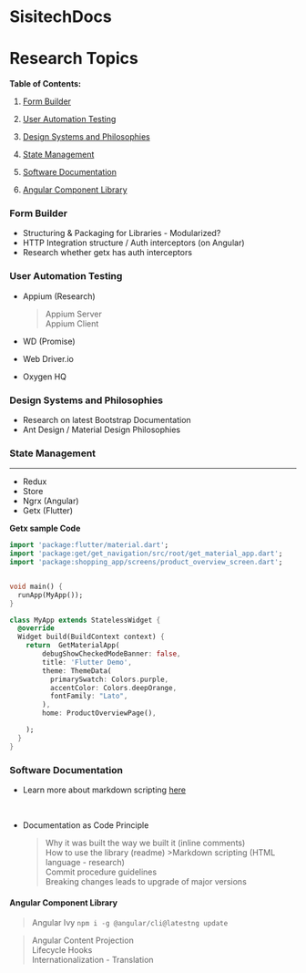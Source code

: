 # SisitechDocs
# Research Topics

**Table of Contents:**

1. [Form Builder](#form-builder--innocent)

1. [User Automation Testing](#user-automation-testing)

1. [Design Systems and Philosophies](#design-systems-philosophies)

1. [State Management](#state-management)

1. [Software Documentation](#software-documentation)

1. [ Angular Component Library](#angular-component-library)



### Form Builder

- Structuring & Packaging for Libraries - Modularized?
- HTTP Integration structure / Auth interceptors (on Angular)
- Research whether getx has auth interceptors
### User Automation Testing

- Appium (Research)
   >Appium Server  
   > Appium Client
   
- WD (Promise)  
- Web Driver.io  
- Oxygen HQ
### Design Systems and Philosophies

- Research on latest Bootstrap Documentation  
- Ant Design / Material Design Philosophies
 
### State Management
------
- Redux  
- Store  
- Ngrx (Angular)  
- Getx (Flutter)

**Getx sample Code**
```dart 
import 'package:flutter/material.dart';
import 'package:get/get_navigation/src/root/get_material_app.dart';
import 'package:shopping_app/screens/product_overview_screen.dart';


void main() {
  runApp(MyApp());
}

class MyApp extends StatelessWidget {
  @override
  Widget build(BuildContext context) {
    return  GetMaterialApp(
        debugShowCheckedModeBanner: false,
        title: 'Flutter Demo',
        theme: ThemeData(
          primarySwatch: Colors.purple,
          accentColor: Colors.deepOrange,
          fontFamily: "Lato",
        ),
        home: ProductOverviewPage(),

    );
  }
}
```
### Software Documentation

- Learn more about markdown scripting [here](/docs/markdown.md)
 <br>

- Documentation as Code Principle
    > Why it was built the way we built it (inline comments)  
     >How to use the library (readme)
      >Markdown scripting (HTML language - research)  
    Commit procedure guidelines  
    Breaking changes leads to upgrade of major versions
	
#### Angular Component Library
   > Angular Ivy  `npm i -g @angular/cli@latestng update`
   
  > Angular Content Projection  
  > Lifecycle Hooks  
> Internationalization - Translation
 
